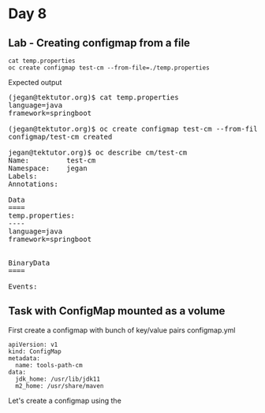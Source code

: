 # Day 8

## Lab - Creating configmap from a file
```
cat temp.properties
oc create configmap test-cm --from-file=./temp.properties
```

Expected output
<pre>
(jegan@tektutor.org)$ cat temp.properties 
language=java
framework=springboot

(jegan@tektutor.org)$ oc create configmap test-cm --from-file=./temp.properties
configmap/test-cm created

jegan@tektutor.org)$ oc describe cm/test-cm
Name:         test-cm
Namespace:    jegan
Labels:       <none>
Annotations:  <none>

Data
====
temp.properties:
----
language=java
framework=springboot


BinaryData
====

Events:  <none>
</pre>

## Task with ConfigMap mounted as a volume

First create a configmap with bunch of key/value pairs
configmap.yml
```
apiVersion: v1
kind: ConfigMap
metadata:
  name: tools-path-cm
data:
  jdk_home: /usr/lib/jdk11
  m2_home: /usr/share/maven
```

Let's create a configmap using the 

